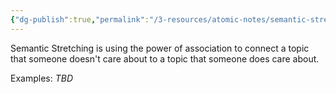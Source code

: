 ```yaml
---
{"dg-publish":true,"permalink":"/3-resources/atomic-notes/semantic-stretching/","tags":["☢️_Atomic"],"updated":"2025-10-18T22:35:51.084-07:00"}
---
```


Semantic Stretching is using the power of association to connect a topic that someone doesn't care about to a topic that someone does care about.

Examples:
*TBD*